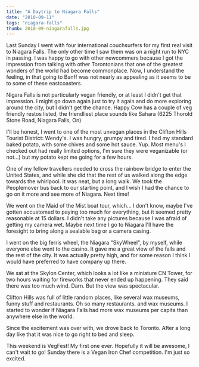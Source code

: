 ```yaml
---
title: "A Daytrip to Niagara Falls"
date: "2010-09-11"
tags: "niagara-falls"
thumb: 2010-09-niagarafalls.jpg
---
```


Last Sunday I went with four international couchsurfers for my first real visit to Niagara Falls. The only other time I saw them was on a night run to NYC in passing. I was happy to go with other newcommers because I got the impression from talking with other Torontonians that one of the greatest wonders of the world had become commonplace. Now, I understand the feeling, in that going to Banff was not nearly as appealing as it seems to be to some of these eastcoasters.  

Nigara Falls is not particularly vegan friendly, or at least I didn't get that impression. I might go down again just to try it again and do more exploring around the city, but I didn't get the chance. Happy Cow has a couple of veg friendly restos listed, the friendliest place sounds like Sahara (6225 Thorold Stone Road, Niagara Falls, On)  

I'll be honest, I went to one of the most unvegan places in the Clifton Hills Tourist District: Wendy's. I was hungry, grumpy and tired. I had my standard baked potato, with some chives and some hot sauce. Yup. Most menu's I checked out had really limited options, I'm sure they were veganizable (or not...) but my potato kept me going for a few hours.  

One of my fellow travellers needed to cross the rainbow bridge to enter the United States, and while she did that the rest of us walked along the edge towards the whirlpool. It was neat, but a long walk. We took the Peoplemover bus back to our starting point, and I wish I had the chance to go on it more and see more of Niagara. Next time!  

We went on the Maid of the Mist boat tour, which... I don't know, maybe I've gotten accustomed to paying too much for everything, but it seemed pretty reasonable at 15 dollars. I didn't take any pictures because I was afraid of getting my camera wet. Maybe next time I go to Niagara I'll have the foresight to bring along a sealable bag or a camera casing.  

I went on the big ferris wheel, the Niagara "SkyWheel", by myself, while everyone else went to the casino. It gave me a great view of the falls and the rest of the city. It was actually pretty high, and for some reason I think I would have preferred to have company up there.  

We sat at the Skylon Center, which looks a lot like a miniature CN Tower, for two hours waiting for fireworks that never ended up happening. They said there was too much wind. Darn. But the view was spectacular.

Clifton Hills was full of little random places, like several wax museums, funny stuff and restaurants. Oh so many restaurants. and wax museums. I started to wonder if Niagara Falls had more wax museums per capita than anywhere else in the world.  

Since the excitement was over with, we drove back to Toronto. After a long day like that it was nice to go right to bed and sleep.  

This weekend is VegFest! My first one ever. Hopefully it will be awesome, I can't wait to go! Sunday there is a Vegan Iron Chef competition. I'm just so excited.
